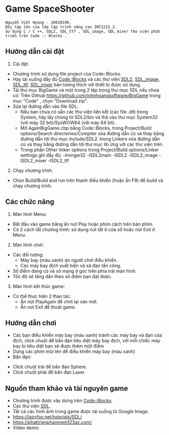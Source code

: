 # Game SpaceShooter
``` 
Nguyễn Việt Hoàng - 20020196.
Bài tập lớn của lớp lập trình nâng cao INT2215_2.
Sử dụng C / C ++, SDL2, SDL_ttf , SDL_image, SDL_mixer thư viện phát triển trên Code :: Blocks .
```
## Hướng dẫn cài đặt
1. Cài đặt:
- Chương trình sử dụng file project của Code::Blocks.
- Hày tải xuống đầy đủ [Code::Blocks](https://www.codeblocks.org/downloads/binaries/) và các thư viện [SDL2](https://www.libsdl.org/), [SDL_image](https://www.libsdl.org/projects/SDL_image/), [SDL_ttf](https://www.libsdl.org/projects/SDL_ttf/), [SDL_mixer](https://www.libsdl.org/projects/SDL_mixer/) bản tương thích với thiết bị được sử dụng.
- Tải thư mục BigGame và một trong 2 tệp trong thư mục SDL nếu chưa có: Trên Github https://github.com/johnhoangsoftware/BigGame trong mục "Code" , chọn "Download zip".
- Sửa lại đường dẫn vào file SDL:
	+ Nếu bạn chưa có sẵn các thư viện liên kết (các file .dll) trong System, hãy lấy chúng từ SDL2/bin và thả vào thư mục System32 (với máy 32 bit)/SysWOW64 (với máy 64 bit).
	+ Mở AgainBigGame.cbp bằng Code::Blocks, trong Project/Build options/Search directories/Compiler xóa đường dẫn cũ và thay bằng đường dẫn tới thư mục include/SDL2.
					   trong Linkers xóa đường dẫn cũ và thay bằng đường dẫn tới thư mục lib ứng với các thư viện trên.
  + Trong phần Other linker options trong Project/Build options/Linker settings ghi đầy đủ:
			-lmingw32 -lSDL2main -lSDL2 -lSDL2_image -lSDL2_mixer -lSDL2_ttf
			
2. Chạy chương trình:
- Chọn Build/Build and run trên thanh điều khiển (hoặc ấn F9) để build và chạy chương trình.

## Các chức năng
1. Màn hình Menu: 
- Bắt đầu vào game bằng ấn nút Play hoặc phím cách trên bàn phím.
- Có 2 cách tắt chương trình: sử dụng nút tắt ở cửa sổ hoặc nút Exit ở Menu.
2. Màn hình chơi:
- Các đối tượng:
	+ Máy bay (màu xanh) do người chơi điều khiển.
	+ Các máy bay địch xuất hiện và xả đạn tấn công.
- Số điểm đang có và số mạng ở góc trên phía trái màn hình.
- Tốc độ sẽ tằng dần theo sô điểm bạn đạt được.
3. Màn hình kết thúc game:
- Có thể thực hiện 2 thao tác:
	+ Ấn nút PlayAgain để chơi lại ván mới.
	+ Ấn nút Exit để thoát game. 
## Hướng dẫn chơi
- Các bạn điều khiển máy bay (màu xanh) tránh các máy bay và đạn của địch, click chuột để bắn đạn tiêu diệt máy bay địch, với mỗi chiếc máy bay bị tiêu diệt bạn sẽ được thêm một điểm
- Dùng các phím mũi tên để điều khiển máy bay (màu xanh) 
- Bắn đạn:
+ Click chuột trái để bắn đạn Sphere.
+ Click chuột phải để bắn đạn Laser.  
## Nguồn tham khảo và tài nguyên game
- Chương trình được xây dựng trên  [Code::Blocks](https://www.codeblocks.org/). 
- Các thư viện [SDL](https://www.libsdl.org/).
- Tất cả các hình ảnh trong game được tải xuống từ Google Image.
- https://lazyfoo.net/tutorials/SDL/
- https://phattrienphanmem123az.com/
- Video demo: 
